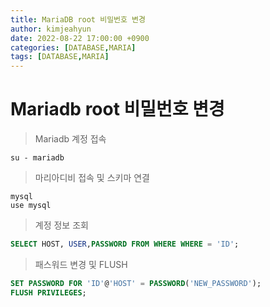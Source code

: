 ```yaml
---
title: MariaDB root 비밀번호 변경
author: kimjeahyun
date: 2022-08-22 17:00:00 +0900
categories: [DATABASE,MARIA]
tags: [DATABASE,MARIA]
---
```


# Mariadb root 비밀번호 변경

>Mariadb 계정 접속 

```Shell
su - mariadb
```

>마리아디비 접속 및  스키마 연결

```Shell
mysql
use mysql
```

>계정 정보 조회

```SQL
SELECT HOST, USER,PASSWORD FROM WHERE WHERE = 'ID';
```

>패스워드 변경 및 FLUSH

```SQL
SET PASSWORD FOR 'ID'@'HOST' = PASSWORD('NEW_PASSWORD');
FLUSH PRIVILEGES;
```



